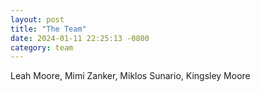 ```yaml
---
layout: post
title: "The Team"
date: 2024-01-11 22:25:13 -0800
category: team
---
```


Leah Moore, Mimi Zanker, Miklos Sunario, Kingsley Moore

